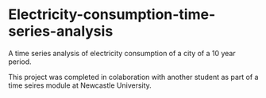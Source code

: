 # Electricity-consumption-time-series-analysis
A time series analysis of electricity consumption of a city of a 10 year period. 

This project was completed in colaboration with another student as part of a time seires module at Newcastle University.
